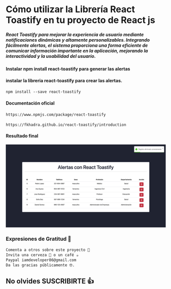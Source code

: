 # Cómo utilizar la Librería React Toastify en tu proyecto de React js

##### React Toastify para mejorar la experiencia de usuario mediante notificaciones dinámicas y altamente personalizables. Integrando fácilmente alertas, el sistema proporciona una forma eficiente de comunicar información importante en la aplicación, mejorando la interactividad y la usabilidad del usuario.

#### Instalar npm install react-toastify para generar las alertas


#### instalar la libreria react-toastify para crear las alertas.
    
    npm install --save react-toastify
    

#### Documentación oficial

    https://www.npmjs.com/package/react-toastify

    https://fkhadra.github.io/react-toastify/introduction

#### Resultado final

![](https://raw.githubusercontent.com/urian121/imagenes-proyectos-github/master/React-toastify.png)



### Expresiones de Gratitud 🎁

    Comenta a otros sobre este proyecto 📢
    Invita una cerveza 🍺 o un café ☕
    Paypal iamdeveloper86@gmail.com
    Da las gracias públicamente 🤓.

## No olvides SUSCRIBIRTE 👍
